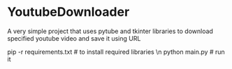 # YoutubeDownloader
A very simple project that uses pytube and tkinter libraries to download specified youtube video and save it using URL

pip -r requirements.txt # to install required libraries \n
python main.py # run it
